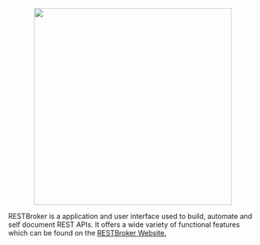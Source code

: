 <div style="text-align: center;">
    <a href="https://restbroker.com">
    	<img src="https://raw.githubusercontent.com/mark-barrett/RESTBroker/master/static/core/images/logo-green.png?token=APbo7HUZ5tqtXY51LFSOwet4zCGI96ftks5cgSFiwA%3D%3D" width="400"/>
    </a>
</div>



RESTBroker is a application and user interface used to build, automate and self document REST APIs. It offers a wide variety of functional features which can be found on the [RESTBroker Website.](https://restbroker.com)

